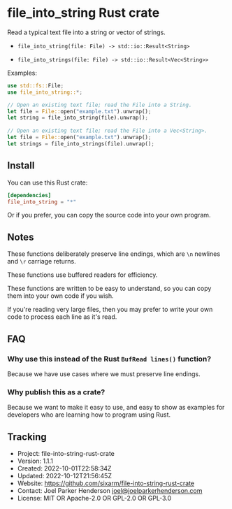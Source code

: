 # file_into_string Rust crate

Read a typical text file into a string or vector of strings.

* `file_into_string(file: File) -> std::io::Result<String>`

* `file_into_strings(file: File) -> std::io::Result<Vec<String>>`

Examples:

```rust
use std::fs::File;
use file_into_string::*;

// Open an existing text file; read the File into a String.
let file = File::open("example.txt").unwrap();
let string = file_into_string(file).unwrap();
 
// Open an existing text file; read the File into a Vec<String>.
let file = File::open("example.txt").unwrap();
let strings = file_into_strings(file).unwrap();
```

## Install

You can use this Rust crate:

```toml
[dependencies]
file_into_string = "*"
```

Or if you prefer, you can copy the source code into your own program.

## Notes

These functions deliberately preserve line endings,
which are `\n` newlines and `\r` carriage returns.

These functions use buffered readers for efficiency.

These functions are written to be easy to understand,
so you can copy them into your own code if you wish.

If you're reading very large files, then you may prefer
to write your own code to process each line as it's read.

## FAQ

### Why use this instead of the Rust `BufRead lines()` function?

Because we have use cases where we must preserve line endings.

### Why publish this as a crate?

Because we want to make it easy to use, and easy to show as examples
for developers who are learning how to program using Rust.


## Tracking

* Project: file-into-string-rust-crate
* Version: 1.1.1
* Created: 2022-10-01T22:58:34Z
* Updated: 2022-10-12T21:56:45Z
* Website: https://github.com/sixarm/file-into-string-rust-crate
* Contact: Joel Parker Henderson <joel@joelparkerhenderson.com>
* License: MIT OR Apache-2.0 OR GPL-2.0 OR GPL-3.0
